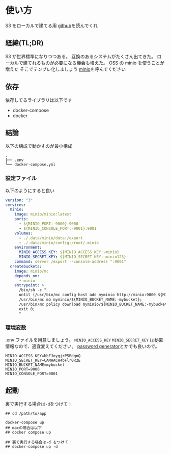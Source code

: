 # 使い方

S3 をローカルで建てる用
[github](https://github.com/takashiAg/minio-template)を読んでくれ

## 経緯(TL;DR)

S3 が世界標準になりつつある。
互換のあるシステムがたくさん出てきた。
ローカルで建てれるものが必要になる機会も増えた。
OSS の minio を使うことが増えた
そこでテンプレ化しましょう
[minio](https://min.io/)を呼んでください

## 依存

依存してるライブラリは以下です

- docker-compose
- docker

## 結論

以下の構成で動かすのが最小構成

```tree:tree
.
├── .env
└── docker-compose.yml
```

### 設定ファイル

以下のようにすると良い

```yaml:docker-compose.yml
version: "3"
services:
  minio:
    image: minio/minio:latest
    ports:
      - ${MINIO_PORT:-9000}:9000
      - ${MINIO_CONSOLE_PORT:-9001}:9001
    volumes:
      - ./.data/minio/data:/export
      - ./.data/minio/config:/root/.minio
    environment:
      MINIO_ACCESS_KEY: ${MINIO_ACCESS_KEY:-minio}
      MINIO_SECRET_KEY: ${MINIO_SECRET_KEY:-minio123}
    command: server /export --console-address ":9001"
  createbuckets:
    image: minio/mc
    depends_on:
      - minio
    entrypoint: >
      /bin/sh -c "
      until (/usr/bin/mc config host add myminio http://minio:9000 ${MINIO_ACCESS_KEY:-minio} ${MINIO_SECRET_KEY:-minio123}) do echo '...waiting...' && sleep 1; done;
      /usr/bin/mc mb myminio/${MINIO_BUCKET_NAME:-mybucket};
      /usr/bin/mc policy download myminio/${MINIO_BUCKET_NAME:-mybucket};
      exit 0;
      "

```

### 環境変数

.env ファイルを用意しましょう。
`MINIO_ACCESS_KEY` `MINIO_SECRET_KEY` は秘匿情報なので、適宜変えてください。
[password generator](https://www.graviness.com/app/pwg/)とかでも良いので。

```.env:.env
MINIO_ACCESS_KEY=bbFJoygjrP5BdqnQ
MINIO_SECRET_KEY=CAMHACH4bFlr0R2E
MINIO_BUCKET_NAME=mybucket
MINIO_PORT=9000
MINIO_CONSOLE_PORT=9001
```

## 起動

裏で実行する場合は`-d`をつけて！

```bash:bash
## cd /path/to/app

docker-compose up
## macの場合は以下
## docker compose up

## 裏で実行する場合は-d をつけて！
## docker-compose up -d
```
